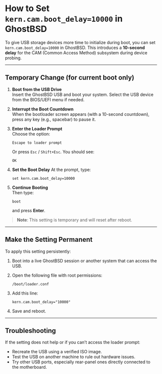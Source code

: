 
# How to Set `kern.cam.boot_delay=10000` in GhostBSD

To give USB storage devices more time to initialize during boot, you can set `kern.cam.boot_delay=10000` in GhostBSD. This introduces a **10-second delay** for the CAM (Common Access Method) subsystem during device probing.

---

## Temporary Change (for current boot only)

1. **Boot from the USB Drive**  
   Insert the GhostBSD USB and boot your system. Select the USB device from the BIOS/UEFI menu if needed.

2. **Interrupt the Boot Countdown**  
   When the bootloader screen appears (with a 10-second countdown), press any key (e.g., spacebar) to pause it.

3. **Enter the Loader Prompt**  
   Choose the option:
   ```
   Escape to loader prompt
   ```
   Or press `Esc` / `Shift+Esc`. You should see:

   ```
   OK
   ```

4. **Set the Boot Delay**
   At the prompt, type:

   ```shell
   set kern.cam.boot_delay=10000
   ```

5. **Continue Booting**  
   Then type:

   ```shell
   boot
   ```

   and press **Enter**.

> **Note**: This setting is temporary and will reset after reboot.

---

## Make the Setting Permanent

To apply this setting persistently:

1. Boot into a live GhostBSD session or another system that can access the USB.

2. Open the following file with root permissions:

   ```
   /boot/loader.conf
   ```

3. Add this line:

   ```shell
   kern.cam.boot_delay="10000"
   ```

4. Save and reboot.

---

## Troubleshooting

If the setting does not help or if you can’t access the loader prompt:

- Recreate the USB using a verified ISO image.
- Test the USB on another machine to rule out hardware issues.
- Try other USB ports, especially rear-panel ones directly connected to the motherboard.

